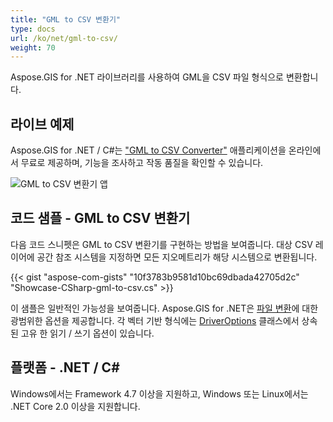 ```yaml
---
title: "GML to CSV 변환기"
type: docs
url: /ko/net/gml-to-csv/
weight: 70
---
```


Aspose.GIS for .NET 라이브러리를 사용하여 GML을 CSV 파일 형식으로 변환합니다.

## **라이브 예제**

Aspose.GIS for .NET / C#는 ["GML to CSV Converter"](https://products.aspose.app/gis/conversion/gml-to-csv) 애플리케이션을 온라인에서 무료로 제공하며, 기능을 조사하고 작동 품질을 확인할 수 있습니다.

![GML to CSV 변환기 앱](conversion.png)

## **코드 샘플 - GML to CSV 변환기**

다음 코드 스니펫은 GML to CSV 변환기를 구현하는 방법을 보여줍니다. 대상 CSV 레이어에 공간 참조 시스템을 지정하면 모든 지오메트리가 해당 시스템으로 변환됩니다. 

{{< gist "aspose-com-gists" "10f3783b9581d10bc69dbada42705d2c" "Showcase-CSharp-gml-to-csv.cs" >}}

이 샘플은 일반적인 가능성을 보여줍니다. Aspose.GIS for .NET은 [파일 변환](https://docs.aspose.com/gis/net/vector-layers/)에 대한 광범위한 옵션을 제공합니다. 각 벡터 기반 형식에는 [DriverOptions](https://reference.aspose.com/gis/net/aspose.gis/driveroptions) 클래스에서 상속된 고유 한 읽기 / 쓰기 옵션이 있습니다.

## **플랫폼 - .NET / C#**

Windows에서는 Framework 4.7 이상을 지원하고, Windows 또는 Linux에서는 .NET Core 2.0 이상을 지원합니다.
